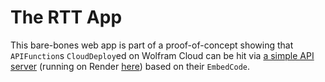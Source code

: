 # The RTT App

This bare-bones web app is part of a proof-of-concept showing that `APIFunction`s `CloudDeploy`ed on Wolfram Cloud can be hit via [a simple API server](https://www.github.com/DandDsRTT/rtt-api-server) (running on Render [here](https://rtt-api-server.onrender.com)) based on their `EmbedCode`.
